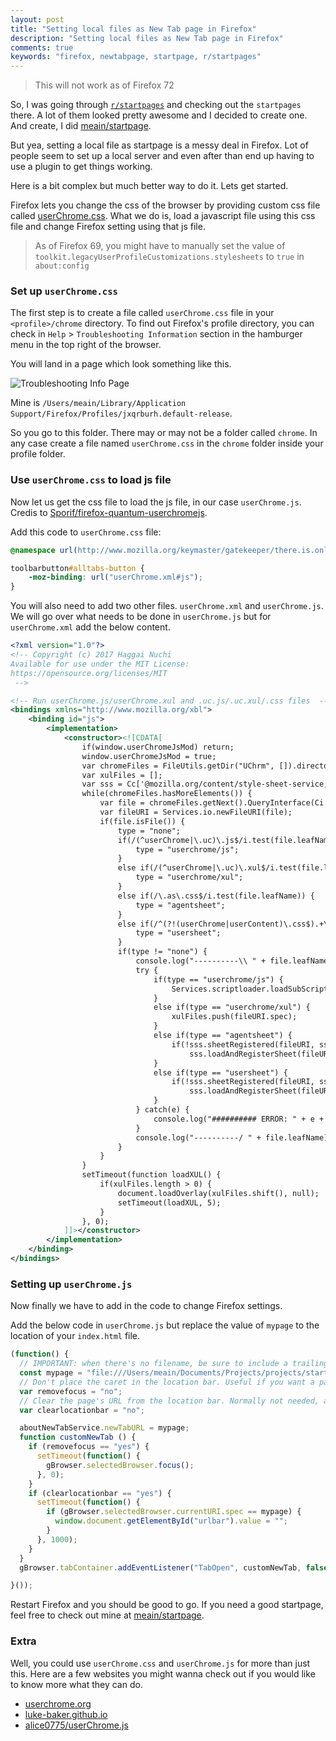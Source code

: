 ```yaml
---
layout: post
title: "Setting local files as New Tab page in Firefox"
description: "Setting local files as New Tab page in Firefox"
comments: true
keywords: "firefox, newtabpage, startpage, r/startpages"
---
```


> This will not work as of Firefox 72

So, I was going through [`r/startpages`](https://www.reddit.com/r/startpages/) and checking out the `startpages` there.
A lot of them looked pretty awesome and I decided to create one. And create, I did [meain/startpage](https://github.com/meain/startpage).

But yea, setting a local file as startpage is a messy deal in Firefox.
Lot of people seem to set up a local server and even after than end up having to use a plugin to get things working.

Here is a bit complex but much better way to do it. Lets get started.

Firefox lets you change the css of the browser by providing custom css file called [userChrome.css](https://github.com/meain/dotfiles/blob/master/firefox/userChrome.css).
What we do is, load a javascript file using this css file and change Firefox setting using that js file.

> As of Firefox 69, you might have to manually set the value of `toolkit.legacyUserProfileCustomizations.stylesheets` to
> `true` in `about:config`

### Set up `userChrome.css`

The first step is to create a file called `userChrome.css` file in your `<profile>/chrome` directory.
To find out Firefox's profile directory, you can check in `Help` > `Troubleshooting Information` section in the
hamburger menu in the top right of the browser.

You will land in a page which look something like this.

![Troubleshooting Info Page](https://i.imgur.com/VpCfMAG.png)

Mine is `/Users/meain/Library/Application Support/Firefox/Profiles/jxqrburh.default-release`.

So you go to this folder. There may or may not be a folder called `chrome`. In any case create a file named
`userChrome.css` in the `chrome` folder inside your profile folder.

### Use `userChrome.css` to load js file

Now let us get the css file to load the js file, in our case `userChrome.js`.
Credis to [Sporif/firefox-quantum-userchromejs](https://github.com/Sporif/firefox-quantum-userchromejs).

Add this code to `userChrome.css` file:

```css
@namespace url(http://www.mozilla.org/keymaster/gatekeeper/there.is.only.xul);

toolbarbutton#alltabs-button {
    -moz-binding: url("userChrome.xml#js");
}
```

You will also need to add two other files. `userChrome.xml` and `userChrome.js`.
We will go over what needs to be done in `userChrome.js` but for `userChrome.xml` add the below content.

```xml
<?xml version="1.0"?>
<!-- Copyright (c) 2017 Haggai Nuchi
Available for use under the MIT License:
https://opensource.org/licenses/MIT
 -->

<!-- Run userChrome.js/userChrome.xul and .uc.js/.uc.xul/.css files  -->
<bindings xmlns="http://www.mozilla.org/xbl">
    <binding id="js">
        <implementation>
            <constructor><![CDATA[
                if(window.userChromeJsMod) return;
                window.userChromeJsMod = true;
                var chromeFiles = FileUtils.getDir("UChrm", []).directoryEntries;
                var xulFiles = [];
                var sss = Cc['@mozilla.org/content/style-sheet-service;1'].getService(Ci.nsIStyleSheetService);
                while(chromeFiles.hasMoreElements()) {
                    var file = chromeFiles.getNext().QueryInterface(Ci.nsIFile);
                    var fileURI = Services.io.newFileURI(file);
                    if(file.isFile()) {
                        type = "none";
                        if(/(^userChrome|\.uc)\.js$/i.test(file.leafName)) {
                            type = "userchrome/js";
                        }
                        else if(/(^userChrome|\.uc)\.xul$/i.test(file.leafName)) {
                            type = "userchrome/xul";
                        }
                        else if(/\.as\.css$/i.test(file.leafName)) {
                            type = "agentsheet";
                        }
                        else if(/^(?!(userChrome|userContent)\.css$).+\.css$/i.test(file.leafName)) {
                            type = "usersheet";
                        }
                        if(type != "none") {
                            console.log("----------\\ " + file.leafName + " (" + type + ")");
                            try {
                                if(type == "userchrome/js") {
                                    Services.scriptloader.loadSubScriptWithOptions(fileURI.spec, {target: window, ignoreCache: true});
                                }
                                else if(type == "userchrome/xul") {
                                    xulFiles.push(fileURI.spec);
                                }
                                else if(type == "agentsheet") {
                                    if(!sss.sheetRegistered(fileURI, sss.AGENT_SHEET))
                                        sss.loadAndRegisterSheet(fileURI, sss.AGENT_SHEET);
                                }
                                else if(type == "usersheet") {
                                    if(!sss.sheetRegistered(fileURI, sss.USER_SHEET))
                                        sss.loadAndRegisterSheet(fileURI, sss.USER_SHEET);
                                }
                            } catch(e) {
                                console.log("########## ERROR: " + e + " at " + e.lineNumber + ":" + e.columnNumber);
                            }
                            console.log("----------/ " + file.leafName);
                        }
                    }
                }
                setTimeout(function loadXUL() {
                    if(xulFiles.length > 0) {
                        document.loadOverlay(xulFiles.shift(), null);
                        setTimeout(loadXUL, 5);
                    }
                }, 0);
            ]]></constructor>
        </implementation>
    </binding>
</bindings>
```

### Setting up `userChrome.js`

Now finally we have to add in the code to change Firefox settings.

Add the below code in `userChrome.js` but replace the value of `mypage` to the location of your `index.html` file.

```js
(function() {
  // IMPORTANT: when there's no filename, be sure to include a trailing slash at the end.
  const mypage = "file:///Users/meain/Documents/Projects/projects/startpage/index.html";
  // Don't place the caret in the location bar. Useful if you want a page's search box to have focus instead.
  var removefocus = "no";
  // Clear the page's URL from the location bar. Normally not needed, as this should already be the default behavior.
  var clearlocationbar = "no";

  aboutNewTabService.newTabURL = mypage;
  function customNewTab () {
    if (removefocus == "yes") {
      setTimeout(function() {
        gBrowser.selectedBrowser.focus();
      }, 0);
    }
    if (clearlocationbar == "yes") {
      setTimeout(function() {
        if (gBrowser.selectedBrowser.currentURI.spec == mypage) {
          window.document.getElementById("urlbar").value = "";
        }
      }, 1000);
    }
  }
  gBrowser.tabContainer.addEventListener("TabOpen", customNewTab, false);

}());
```

Restart Firefox and you should be good to go.
If you need a good startpage, feel free to check out mine at [meain/startpage](https://github.com/meain/startpage).

### Extra

Well, you could use `userChrome.css` and `userChrome.js` for more than just this.
Here are a few websites you might wanna check out if you would like to know more what they can do.

- [userchrome.org](https://www.userchrome.org/)
- [luke-baker.github.io](https://luke-baker.github.io/)
- [alice0775/userChrome.js](https://github.com/alice0775/userChrome.js/)

